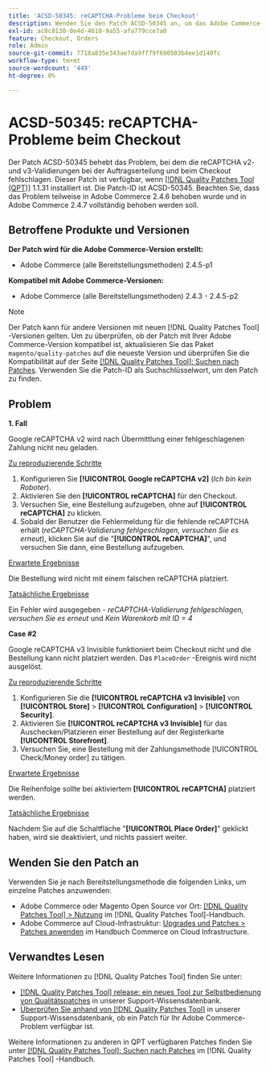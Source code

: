 ```yaml
---
title: 'ACSD-50345: reCAPTCHA-Probleme beim Checkout'
description: Wenden Sie den Patch ACSD-50345 an, um das Adobe Commerce-Problem zu beheben, bei dem die reCAPTCHA v2- und v3-Validierungen beim Bestellen von Bestellungen und während des Checkouts fehlschlagen.
exl-id: ac8c8130-0e4d-4610-9a55-afa779cce7a0
feature: Checkout, Orders
role: Admin
source-git-commit: 7718a835e343ae7da9ff79f690503b4ee1d140fc
workflow-type: tm+mt
source-wordcount: '449'
ht-degree: 0%

---
```


# ACSD-50345: reCAPTCHA-Probleme beim Checkout

Der Patch ACSD-50345 behebt das Problem, bei dem die reCAPTCHA v2- und v3-Validierungen bei der Auftragserteilung und beim Checkout fehlschlagen. Dieser Patch ist verfügbar, wenn [[!DNL Quality Patches Tool (QPT)]](/help/announcements/adobe-commerce-announcements/magento-quality-patches-released-new-tool-to-self-serve-quality-patches.md) 1.1.31 installiert ist. Die Patch-ID ist ACSD-50345. Beachten Sie, dass das Problem teilweise in Adobe Commerce 2.4.6 behoben wurde und in Adobe Commerce 2.4.7 vollständig behoben werden soll.

## Betroffene Produkte und Versionen

**Der Patch wird für die Adobe Commerce-Version erstellt:**

* Adobe Commerce (alle Bereitstellungsmethoden) 2.4.5-p1

**Kompatibel mit Adobe Commerce-Versionen:**

* Adobe Commerce (alle Bereitstellungsmethoden) 2.4.3 - 2.4.5-p2

>[!NOTE]
>
>Der Patch kann für andere Versionen mit neuen [!DNL Quality Patches Tool] -Versionen gelten. Um zu überprüfen, ob der Patch mit Ihrer Adobe Commerce-Version kompatibel ist, aktualisieren Sie das Paket `magento/quality-patches` auf die neueste Version und überprüfen Sie die Kompatibilität auf der Seite [[!DNL Quality Patches Tool]: Suchen nach Patches](https://experienceleague.adobe.com/tools/commerce-quality-patches/index.html). Verwenden Sie die Patch-ID als Suchschlüsselwort, um den Patch zu finden.

## Problem

**1. Fall**

Google reCAPTCHA v2 wird nach Übermittlung einer fehlgeschlagenen Zahlung nicht neu geladen.

<u>Zu reproduzierende Schritte</u>

1. Konfigurieren Sie **[!UICONTROL Google reCAPTCHA v2]** (*Ich bin kein Roboter*).
1. Aktivieren Sie den **[!UICONTROL reCAPTCHA]** für den Checkout.
1. Versuchen Sie, eine Bestellung aufzugeben, ohne auf **[!UICONTROL reCAPTCHA]** zu klicken.
1. Sobald der Benutzer die Fehlermeldung für die fehlende reCAPTCHA erhält (*reCAPTCHA-Validierung fehlgeschlagen, versuchen Sie es erneut*), klicken Sie auf die &quot;**[!UICONTROL reCAPTCHA]**&quot;, und versuchen Sie dann, eine Bestellung aufzugeben.

<u>Erwartete Ergebnisse</u>

Die Bestellung wird nicht mit einem falschen reCAPTCHA platziert.

<u>Tatsächliche Ergebnisse</u>

Ein Fehler wird ausgegeben - *reCAPTCHA-Validierung fehlgeschlagen, versuchen Sie es erneut* und *Kein Warenkorb mit ID = 4*

**Case #2**

Google reCAPTCHA v3 Invisible funktioniert beim Checkout nicht und die Bestellung kann nicht platziert werden. Das `PlaceOrder` -Ereignis wird nicht ausgelöst.

<u>Zu reproduzierende Schritte</u>

1. Konfigurieren Sie die **[!UICONTROL reCAPTCHA v3 Invisible]** von **[!UICONTROL Store]** > **[!UICONTROL Configuration]** > **[!UICONTROL Security]**.
1. Aktivieren Sie **[!UICONTROL reCAPTCHA v3 Invisible]** für das Auschecken/Platzieren einer Bestellung auf der Registerkarte **[!UICONTROL Storefront]**.
1. Versuchen Sie, eine Bestellung mit der Zahlungsmethode [!UICONTROL Check/Money order] zu tätigen.

<u>Erwartete Ergebnisse</u>

Die Reihenfolge sollte bei aktiviertem **[!UICONTROL reCAPTCHA]** platziert werden.

<u>Tatsächliche Ergebnisse</u>

Nachdem Sie auf die Schaltfläche &quot;**[!UICONTROL Place Order]**&quot; geklickt haben, wird sie deaktiviert, und nichts passiert weiter.

## Wenden Sie den Patch an

Verwenden Sie je nach Bereitstellungsmethode die folgenden Links, um einzelne Patches anzuwenden:

* Adobe Commerce oder Magento Open Source vor Ort: [[!DNL Quality Patches Tool] > Nutzung](https://experienceleague.adobe.com/docs/commerce-operations/tools/quality-patches-tool/usage.html) im [!DNL Quality Patches Tool]-Handbuch.
* Adobe Commerce auf Cloud-Infrastruktur: [Upgrades und Patches > Patches anwenden](https://experienceleague.adobe.com/docs/commerce-cloud-service/user-guide/develop/upgrade/apply-patches.html) im Handbuch Commerce on Cloud Infrastructure.

## Verwandtes Lesen

Weitere Informationen zu [!DNL Quality Patches Tool] finden Sie unter:

* [[!DNL Quality Patches Tool] release: ein neues Tool zur Selbstbedienung von Qualitätspatches](/help/announcements/adobe-commerce-announcements/magento-quality-patches-released-new-tool-to-self-serve-quality-patches.md) in unserer Support-Wissensdatenbank.
* [Überprüfen Sie anhand von  [!DNL Quality Patches Tool]](/help/support-tools/patches-available-in-qpt-tool/check-patch-for-magento-issue-with-magento-quality-patches.md) in unserer Support-Wissensdatenbank, ob ein Patch für Ihr Adobe Commerce-Problem verfügbar ist.

Weitere Informationen zu anderen in QPT verfügbaren Patches finden Sie unter [[!DNL Quality Patches Tool]: Suchen nach Patches](https://experienceleague.adobe.com/tools/commerce-quality-patches/index.html) im [!DNL Quality Patches Tool] -Handbuch.
